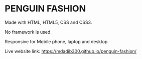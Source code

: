 # PENGUIN FASHION

Made with HTML, HTML5, CSS and CSS3.

No framework is used.

Responsive for Mobile phone, laptop and desktop.

Live website link: https://mdadib300.github.io/penguin-fashion/
